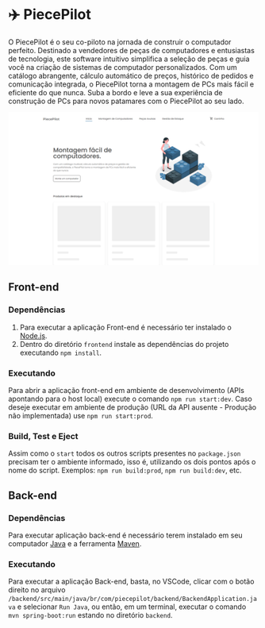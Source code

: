 # ✈️ PiecePilot

O PiecePilot é o seu co-piloto na jornada de construir o computador perfeito. Destinado a vendedores de peças de computadores e entusiastas de tecnologia, este software intuitivo simplifica a seleção de peças e guia você na criação de sistemas de computador personalizados. Com um catálogo abrangente, cálculo automático de preços, histórico de pedidos e comunicação integrada, o PiecePilot torna a montagem de PCs mais fácil e eficiente do que nunca. Suba a bordo e leve a sua experiência de construção de PCs para novos patamares com o PiecePilot ao seu lado.

<img src="./image.png" width=612.5>

## Front-end

### Dependências

1. Para executar a aplicação Front-end é necessário ter instalado o [Node.js](https://nodejs.org/en/download).
2. Dentro do diretório `frontend` instale as dependências do projeto executando `npm install`.

### Executando

Para abrir a aplicação front-end em ambiente de desenvolvimento (APIs apontando para o host local) execute o comando `npm run start:dev`. Caso deseje executar em ambiente de produção (URL da API ausente - Produção não implementada) use `npm run start:prod`.

### Build, Test e Eject

Assim como o `start` todos os outros scripts presentes no `package.json` precisam ter o ambiente informado, isso é, utilizando os dois pontos após o nome do script. Exemplos: `npm run build:prod`, `npm run build:dev`, etc.

## Back-end

### Dependências

Para executar aplicação back-end é necessário terem instalado em seu computador [Java](https://www.java.com/pt-BR/download/) e a ferramenta [Maven](https://maven.apache.org/install.html).

### Executando

Para executar a aplicação Back-end, basta, no VSCode, clicar com o botão direito no arquivo `/backend/src/main/java/br/com/piecepilot/backend/BackendApplication.java` e selecionar `Run Java`, ou então, em um terminal, executar o comando `mvn spring-boot:run` estando no diretório `backend`.
